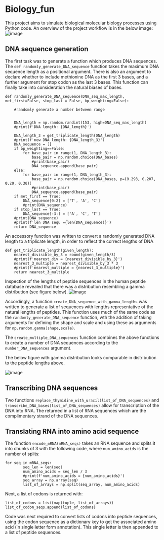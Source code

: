 # Biology_fun

This project aims to simulate biological molecular biology processes using Python code. An overview of the project workflow is in the below image:
![image](https://user-images.githubusercontent.com/107410852/211831557-46748cc1-a487-456d-8693-f54b107d2adf.png)

## DNA sequence generation

The first task was to generate a function which produces DNA sequences. The `def randomly_generate_DNA_sequence` function takes the maximum DNA sequence length as a positional argument. There is also an argument to declare whether to include methionine DNA as the first 3 bases, and a further argument for stop codon as the last 3 bases. This function can finally take into consideration the natural biases of bases. 

~~~
def randomly_generate_DNA_sequence(DNA_seq_max_length, met_first=False, stop_last = False, bp_weighting=False):

    #randomly generate a number between range
    
        
    DNA_length = np.random.randint(153, high=DNA_seq_max_length)
    #print(f'DNA length: {DNA_length}')
    
    DNA_length_3 = get_triplicate_length(DNA_length)
    #print(f'new DNA length: {DNA_length_3}')
    DNA_sequence = []
    if bp_weighting==False: 
        for base_pair in range(1, DNA_length_3):
            base_pair = np.random.choice(DNA_bases)
            #print(base_pair)
            DNA_sequence.append(base_pair)
    else:
        for base_pair in range(1, DNA_length_3):
            base_pair = np.random.choice(DNA_bases, p=(0.293, 0.207, 0.20, 0.30))
            #print(base_pair)
            DNA_sequence.append(base_pair)
    if met_first == True:
        DNA_sequence[0:2] = ['T', 'A', 'C']
        #print(DNA_sequence)
    if stop_last == True:
        DNA_sequence[-3:] = ['A', 'C', 'T']
    #print(DNA_sequence)
    #print(f'len DNA sequ ={len(DNA_sequence)}')
    return DNA_sequence
~~~   
An accessory function was written to convert a randomly generated DNA length to a triplicate length, in order to reflect the correct lengths of DNA.

~~~
def get_triplicate_length(given_length):
    nearest_divisible_by_3 = round(given_length/3)
    #print(f'nearest_div = {nearest_divisible_by_3}')
    nearest_3_multiple = nearest_divisible_by_3 * 3 
    #print(f'nearest_multiple = {nearest_3_multiple}')
    return nearest_3_multiple
~~~

Inspection of the lengths of peptide sequences in the human peptide database revealed that there was a distribution resembling a gamma distribution (see figure below).
![image](https://user-images.githubusercontent.com/107410852/211844300-b85bf911-1cc5-4d5d-856d-65754692c092.png)

Accordingly, a function `create_DNA_sequence_with_gamma_lengths` was written to generate a list of sequences with lengths representative of the natural lengths of peptides. This function uses much of the same code as the `randomly_generate_DNA_sequence` function, wth the addition of taking arguments for defining the shape and scale and using these as arguments for `np.random.gamma(shape,scale)`.

The `create_multiple_DNA_sequences` function combines the above functions to create a number of DNA sequences according to the `number_DNA_sequences` argument.

The below figure with gamma distribution looks comparable in distribution to the peptide lengths above.

![image](https://user-images.githubusercontent.com/107410852/211847130-0b7bf42c-8d90-4fc6-9e3b-9829a29ce72e.png)

## Transcribing DNA sequences

Two functions `replace_thymidine_with_uracil(list_of_DNA_sequences)` and `transcribe_DNA_bases(list_of_DNA_sequences)` allow for transcription of the DNA into RNA. The returned in a list of RNA sequences which are the complimentary strand of the DNA sequences.

## Translating RNA into amino acid sequence

The function `encode_mRNA(mRNA_seqs)` takes an RNA sequence and splits it into chunks of 3 with the following code, where `num_amino_acids` is the number of splits:
~~~
for seq in mRNA_seqs:
        seq_len = len(seq)
        num_amino_acids = seq_len / 3
        #print(f'num_amino_acids = {num_amino_acids}')
        seq_array = np.array(seq)
        list_of_arrays = np.split(seq_array, num_amino_acids)
~~~
Next, a list of codons is returned with:
~~~
list_of_codons = list(map(tuple, list_of_arrays))
list_of_codon_seqs.append(list_of_codons)
~~~

Code was next required to convert lists of codons into peptide sequences, using the codon sequence as a dictionary key to get the associated amino acid (in single letter form annotation). This single letter is then appended to a list of peptide sequences.
    
    
 
